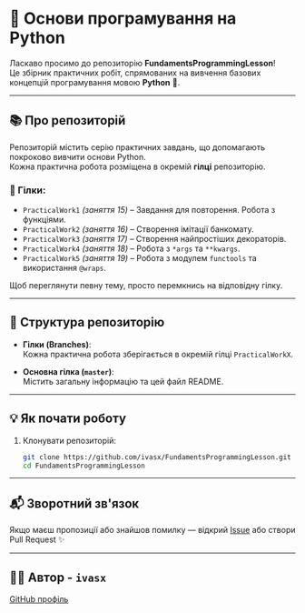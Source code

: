 # 🧠 Основи програмування на Python

Ласкаво просимо до репозиторію **FundamentsProgrammingLesson**!  
Це збірник практичних робіт, спрямованих на вивчення базових концепцій програмування мовою **Python** 🐍.

---

## 📚 Про репозиторій

Репозиторій містить серію практичних завдань, що допомагають покроково вивчити основи Python.  
Кожна практична робота розміщена в окремій **гілці** репозиторію.

### 🔀 Гілки:

- `PracticalWork1` *(заняття 15)* – Завдання для повторення. Робота з функціями.
- `PracticalWork2` *(заняття 16)* – Створення імітації банкомату.
- `PracticalWork3` *(заняття 17)* – Створення найпростіших декораторів.
- `PracticalWork4` *(заняття 18)* – Робота з `*args` та `**kwargs`.
- `PracticalWork5` *(заняття 19)* – Робота з модулем `functools` та використання `@wraps`.

Щоб переглянути певну тему, просто перемкнись на відповідну гілку.

---

## 📂 Структура репозиторію

- **Гілки (Branches)**:  
  Кожна практична робота зберігається в окремій гілці `PracticalWorkX`.

- **Основна гілка (`master`)**:  
  Містить загальну інформацію та цей файл README.

---

## 💡 Як почати роботу

1. Клонувати репозиторій:
   ```bash
   git clone https://github.com/ivasx/FundamentsProgrammingLesson.git
   cd FundamentsProgrammingLesson

---

## 📬 Зворотний зв'язок

Якщо маєш пропозиції або знайшов помилку — відкрий [Issue](https://github.com/ivasx/FundamentsProgrammingLesson/issues) або створи Pull Request ✨

---

## 👨‍🏫 Автор - `ivasx`
[GitHub профіль](https://github.com/ivasx)
